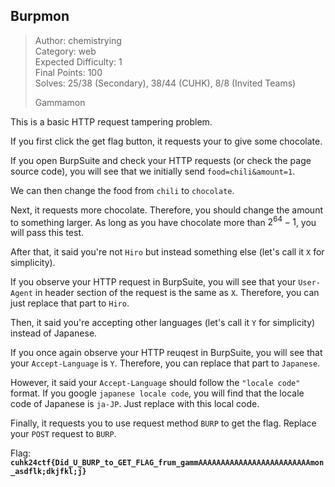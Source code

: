 ## Burpmon
> Author: chemistrying \
> Category: web \
> Expected Difficulty: 1 \
> Final Points: 100 \
> Solves: 25/38 (Secondary), 38/44 (CUHK), 8/8 (Invited Teams)
> 
> Gammamon

This is a basic HTTP request tampering problem.

If you first click the get flag button, it requests your to give some chocolate.

If you open BurpSuite and check your HTTP requests (or check the page source code), you will see that we initially send `food=chili&amount=1`.

We can then change the food from `chili` to `chocolate`.

Next, it requests more chocolate. Therefore, you should change the amount to something larger. As long as you have chocolate more than $2^{64} - 1$, you will pass this test.

After that, it said you're not `Hiro` but instead something else (let's call it `X` for simplicity).

If you observe your HTTP request in BurpSuite, you will see that your `User-Agent` in header section of the request is the same as `X`. Therefore, you can just replace that part to `Hiro`.

Then, it said you're accepting other languages (let's call it `Y` for simplicity) instead of Japanese. 

If you once again observe your HTTP reuqest in BurpSuite, you will see that your `Accept-Language` is `Y`. Therefore, you can replace that part to `Japanese`.

However, it said your `Accept-Language` should follow the `"locale code"` format. If you google `japanese locale code`, you will find that the locale code of Japanese is `ja-JP`. Just replace with this local code.

Finally, it requests you to use request method `BURP` to get the flag. Replace your `POST` request to `BURP`.

Flag: **`cuhk24ctf{Did_U_BURP_to_GET_FLAG_frum_gammAAAAAAAAAAAAAAAAAAAAAAAAAmon_asdflk;dkjfkl;j}`**